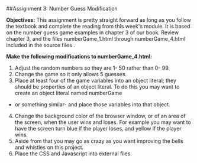 ##Assignment 3: Number Guess Modification


**Objectives:**
This assignment is pretty straight forward as long as you follow the textbook 
and complete the reading from this week's module. 
It is based on the number guess game examples in chapter 3 of our book. 
Review chapter 3,  and the files numberGame_1.html through numberGame_4.html  included in the source files . 

**Make the following modifications to numberGame_4.html:**

1. Adjust the random numbers so they are 1- 50 rather than 0- 99.
2. Change the game so it only allows 5 guesses.
3. Place at least four of the game variables into an object literal; 
they should be properties of an object literal. 
To do this you may want to create an object literal named numberGame 
- or something similar- and place those variables into that object.
4. Change the background color of the browser window, or of an area of the screen, when the user wins and loses. 
For example you may want to have the screen turn blue if the player loses, and yellow if the player wins. 
5. Aside from that you may go as crazy as you want improving the bells and whistles on this project.
6. Place the CSS and Javascript into external files.